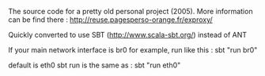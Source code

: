 
The source code for a pretty old personal project (2005).
More information can be find there : http://reuse.pagesperso-orange.fr/exproxy/

Quickly converted to use SBT (http://www.scala-sbt.org/) instead of ANT

If your main network interface is br0 for example, run like this : 
sbt "run br0"

default is eth0
sbt run
is the same as :
sbt "run eth0"

